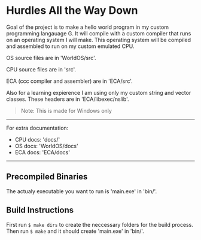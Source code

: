 # Hurdles All the Way Down

Goal of the project is to make a hello world program in my custom programming langauage G. It will compile with a custom compiler that runs on an operating system I will make. This operating system will be compiled and assembled to run on my custom emulated CPU.

OS source files are in 'WorldOS/src'.

CPU source files are in 'src'.

ECA (ccc compiler and assembler) are in 'ECA/src'.

Also for a learning expierence I am using only my custom string and vector classes. These headers are in 'ECA/libexec/nslib'.

> Note: This is made for Windows only

___

For extra documentation:

- CPU docs: 'docs/'
- OS docs: 'WorldOS/docs'
- ECA docs: 'ECA/docs'

___

## Precompiled Binaries

The actualy executable you want to run is 'main.exe' in 'bin/'.

## Build Instructions

First run `$ make dirs` to create the neccessary folders for the build process. Then run `$ make` and it should create 'main.exe' in 'bin/'.
